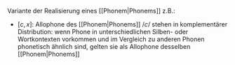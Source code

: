 Variante der Realisierung eines [[Phonem|Phonems]] z.B.:
- $[c, x]$: Allophone des [[Phonem|Phonems]] $/c/$ stehen in komplementärer Distribution: wenn Phone in unterschiedlichen Silben- oder Wortkontexten vorkommen und im Vergleich zu anderen Phonen phonetisch ähnlich sind, gelten sie als Allophone desselben [[Phonem|Phonems]]
